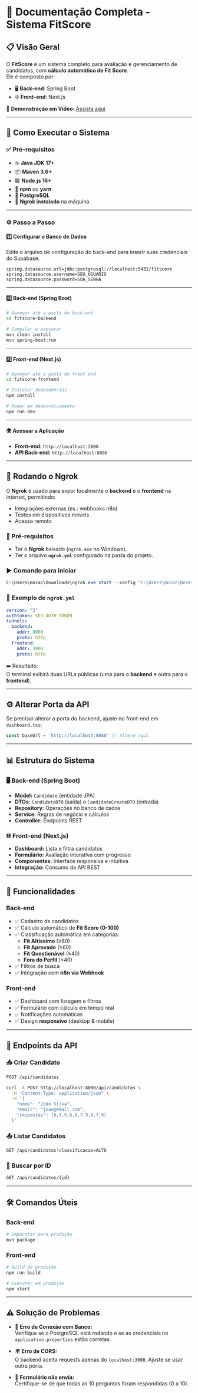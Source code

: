 # 📘 Documentação Completa - **Sistema FitScore**

## 📋 Visão Geral
O **FitScore** é um sistema completo para avaliação e gerenciamento de candidatos, com **cálculo automático de Fit Score**.  
Ele é composto por:  
- 🖥️ **Back-end**: Spring Boot  
- 🌐 **Front-end**: Next.js  

🎥 **Demonstração em Vídeo**: [Assista aqui](https://youtu.be/LJKjO2CtYBg)

---

## 🚀 Como Executar o Sistema

### ✅ Pré-requisitos
- ☕ **Java JDK 17+**  
- 📦 **Maven 3.6+**  
- 🟩 **Node.js 16+**  
- 📌 **npm** ou **yarn**  
- 🐘 **PostgreSQL**  
- 🔗 **Ngrok instalado** na máquina  

---

### ⚙️ Passo a Passo

#### 1️⃣ Configurar o Banco de Dados
Edite o arquivo de configuração do back-end para inserir suas credenciais do Supabase:  
```properties
spring.datasource.url=jdbc:postgresql://localhost:5432/fitscore
spring.datasource.username=SEU_USUARIO
spring.datasource.password=SUA_SENHA
```

---

#### 2️⃣ Back-end (Spring Boot)
```bash
# Navegar até a pasta do back-end
cd fitscore-backend

# Compilar e executar
mvn clean install
mvn spring-boot:run
```

---

#### 3️⃣ Front-end (Next.js)
```bash
# Navegar até a pasta do front-end
cd fitscore-frontend

# Instalar dependências
npm install

# Rodar em desenvolvimento
npm run dev
```

---

#### 🌍 Acessar a Aplicação
- **Front-end:** `http://localhost:3000`  
- **API Back-end:** `http://localhost:8080`  

---

## 🔗 Rodando o Ngrok

O **Ngrok** é usado para expor localmente o **backend** e o **frontend** na internet, permitindo:  
- Integrações externas (ex.: webhooks n8n)  
- Testes em dispositivos móveis  
- Acesso remoto  

### 📌 Pré-requisitos
- Ter o **Ngrok** baixado (`ngrok.exe` no Windows).  
- Ter o arquivo **`ngrok.yml`** configurado na pasta do projeto.  

### ▶️ Comando para iniciar
```powershell
C:\Users\mniac\Downloads\ngrok.exe start --config "C:\Users\mniac\Desktop\FitScore\ngrok.yml" --all
```

### 📄 Exemplo de `ngrok.yml`
```yaml
version: "2"
authtoken: SEU_AUTH_TOKEN
tunnels:
  backend:
    addr: 8080
    proto: http
  frontend:
    addr: 3000
    proto: http
```

➡️ Resultado:  
O terminal exibirá duas URLs públicas (uma para o **backend** e outra para o **frontend**).  

---

## ⚙️ Alterar Porta da API
Se precisar alterar a porta do backend, ajuste no front-end em `dashboard.tsx`:  
```typescript
const baseUrl = 'http://localhost:8080' // Altere aqui
```

---

## 📊 Estrutura do Sistema

### 🖥️ Back-end (Spring Boot)
- **Model:** `Candidato` (entidade JPA)  
- **DTOs:** `CandidatoDTO` (saída) e `CandidatoCreateDTO` (entrada)  
- **Repository:** Operações no banco de dados  
- **Service:** Regras de negócio e cálculos  
- **Controller:** Endpoints REST  

### 🌐 Front-end (Next.js)
- **Dashboard:** Lista e filtra candidatos  
- **Formulário:** Avaliação interativa com progresso  
- **Componentes:** Interface responsiva e intuitiva  
- **Integração:** Consumo da API REST  

---

## 🎯 Funcionalidades

### Back-end
- ✅ Cadastro de candidatos  
- ✅ Cálculo automático de **Fit Score (0-100)**  
- ✅ Classificação automática em categorias:  
  - **Fit Altíssimo** (≥80)  
  - **Fit Aprovado** (≥60)  
  - **Fit Questionável** (≥40)  
  - **Fora do Perfil** (<40)  
- ✅ Filtros de busca  
- ✅ Integração com **n8n via Webhook**  

### Front-end
- ✅ Dashboard com listagem e filtros  
- ✅ Formulário com cálculo em tempo real  
- ✅ Notificações automáticas  
- ✅ Design **responsivo** (desktop & mobile)  

---

## 🔌 Endpoints da API

### 📥 Criar Candidato
```bash
POST /api/candidatos
```
```bash
curl -X POST http://localhost:8080/api/candidatos \
  -H "Content-Type: application/json" \
  -d '{
    "nome": "João Silva",
    "email": "joao@email.com",
    "respostas": [8,7,9,6,8,7,9,8,7,9]
  }'
```

### 📤 Listar Candidatos
```bash
GET /api/candidatos?classificacao=ALTO
```

### 📄 Buscar por ID
```bash
GET /api/candidatos/{id}
```

---

## 🛠️ Comandos Úteis

### Back-end
```bash
# Empacotar para produção
mvn package
```

### Front-end
```bash
# Build de produção
npm run build

# Executar em produção
npm start
```

---

## ⚠️ Solução de Problemas

- 🔌 **Erro de Conexão com Banco:**  
  Verifique se o PostgreSQL está rodando e se as credenciais no `application.properties` estão corretas.  

- 🌍 **Erro de CORS:**  
  O backend aceita requests apenas do `localhost:3000`. Ajuste se usar outra porta.  

- 📝 **Formulário não envia:**  
  Certifique-se de que todas as 10 perguntas foram respondidas (0 a 10).  

